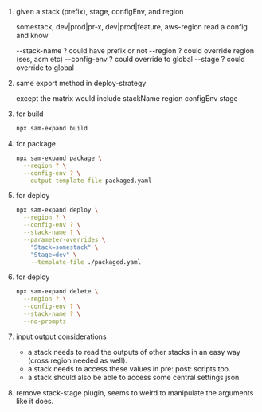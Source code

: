1. given a stack (prefix), stage, configEnv, and region

   somestack, dev|prod|pr-x, dev|prod|feature, aws-region
   read a config and know

   --stack-name ? could have prefix or not
   --region ? could override region (ses, acm etc)
   --config-env ? could override to global
   --stage ? could override to global

2. same export method in deploy-strategy

   except the matrix would include
   stackName
   region
   configEnv
   stage

3. for build

   ```sh
   npx sam-expand build
   ```

4. for package

   ```sh
   npx sam-expand package \
     --region ? \
     --config-env ? \
     --output-template-file packaged.yaml
   ```

5. for deploy

   ```sh
   npx sam-expand deploy \
     --region ? \
     --config-env ? \
     --stack-name ? \
     --parameter-overrides \
       "Stack=somestack" \
       "Stage=dev" \
       --template-file ./packaged.yaml
   ```

6. for deploy

   ```sh
   npx sam-expand delete \
     --region ? \
     --config-env ? \
     --stack-name ? \
     --no-prompts
   ```

7. input output considerations

   - a stack needs to read the outputs of other stacks in an easy way (cross region needed as well).
   - a stack needs to access these values in pre: post: scripts too.
   - a stack should also be able to access some central settings json.

8. remove stack-stage plugin, seems to weird to manipulate the arguments like it does.
